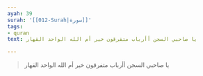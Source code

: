 ```yaml
---
ayah: 39
surah: '[[012-Surah|سورة]]'
tags:
- quran
text: يا صاحبي السجن أأرباب متفرقون خير أم الله الواحد القهار

---
```

> يا صاحبي السجن أأرباب متفرقون خير أم الله الواحد القهار
